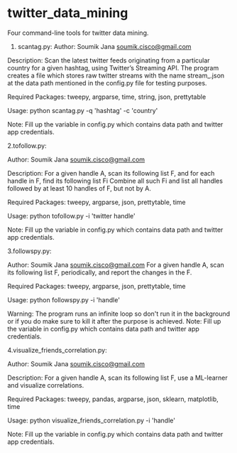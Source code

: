 # twitter_data_mining
Four command-line tools for twitter data mining.

1. scantag.py:
Author: Soumik Jana soumik.cisco@gmail.com

Description: Scan the latest twitter feeds originating from a particular country for a given hashtag, using Twitter’s Streaming API.
The program creates a file which stores raw twitter streams with the name stream_<query given as argument>.json at the data path mentioned in the config.py file
for testing purposes.

Required Packages: tweepy, argparse, time, string, json, prettytable

Usage: python scantag.py -q 'hashtag' -c 'country'

Note: Fill up the variable in config.py which contains data path and twitter app credentials.

2.tofollow.py:

Author: Soumik Jana soumik.cisco@gmail.com

Description: For a given handle A, scan its following list F, and for each handle in F, find its following list Fi
Combine all such Fi and list all handles followed by at least 10 handles of F, but not by A.

Required Packages: tweepy, argparse, json, prettytable, time

Usage: python tofollow.py -i 'twitter handle'

Note: Fill up the variable in config.py which contains data path and twitter app credentials.

3.followspy.py:

Author: Soumik Jana soumik.cisco@gmail.com
For a given handle A, scan its following list F, periodically, and report the changes in the F.

Required Packages: tweepy, argparse, json, prettytable, time

Usage: python followspy.py -i 'handle'

Warning: The program runs an infinite loop so don't run it in the background or if you do make sure to kill it after the purpose is achieved.
Note: Fill up the variable in config.py which contains data path and twitter app credentials.

4.visualize_friends_correlation.py:

Author: Soumik Jana soumik.cisco@gmail.com

Description: For a given handle A, scan its following list F, use a ML-learner
and visualize correlations.

Required Packages: tweepy, pandas, argparse, json, sklearn, matplotlib, time

Usage: python visualize_friends_correlation.py -i 'handle'

Note: Fill up the variable in config.py which contains data path and twitter app credentials.
